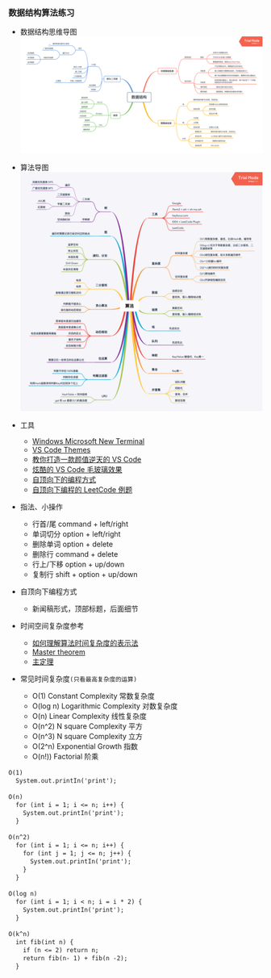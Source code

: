 ### 数据结构算法练习

- 数据结构思维导图
![数据结构思维导图](./structure.png)

- 算法导图
![算法导图](./algorithm.png)

- 工具
  *   [Windows Microsoft New Terminal](http://github.com/microsoft/terminal)
  *   [VS Code Themes](http://vscodethemes.com/)
  *   [教你打造一款颜值逆天的 VS Code](http://toutiao.io/posts/7w5ixl/preview)
  *   [炫酷的 VS Code 毛玻璃效果](http://juejin.im/post/5ce1365151882525ff28ed47)
  *   [自顶向下的编程方式](http://markhneedham.com/blog/2008/09/15/clean-code-book-review/)
  *   [自顶向下编程的 LeetCode 例题](http://leetcode-cn.com/problems/valid-palindrome/)

- 指法、小操作
  * 行首/尾 command + left/right
  * 单词切分 option + left/right
  * 删除单词 option + delete
  * 删除行 command + delete
  * 行上/下移 option + up/down
  * 复制行 shift + option + up/down

- 自顶向下编程方式
  * 新闻稿形式，顶部标题，后面细节

- 时间空间复杂度参考
  *   [如何理解算法时间复杂度的表示法](http://www.zhihu.com/question/21387264)
  *   [Master theorem](http://en.wikipedia.org/wiki/Master_theorem_(analysis_of_algorithms))
  *   [主定理](http://zh.wikipedia.org/wiki/%E4%B8%BB%E5%AE%9A%E7%90%86)

- 常见时间复杂度`(只看最高复杂度的运算)`
  * O(1)  Constant Complexity 常数复杂度
  * O(log n)  Logarithmic Complexity 对数复杂度
  * O(n)  Linear Complexity 线性复杂度
  * O(n^2)  N square Complexity 平方
  * O(n^3)  N square Complexity 立方
  * O(2^n)  Exponential Growth  指数
  * O(n!))  Factorial 阶乘


```
O(1)
  System.out.printIn('print');

O(n)
  for (int i = 1; i <= n; i++) {
    System.out.printIn('print');
  }

O(n^2)
  for (int i = 1; i <= n; i++) {
    for (int j = 1; j <= n; j++) {
      System.out.printIn('print');
    }
  }

O(log n)
  for (int i = 1; i < n; i = i * 2) {
    System.out.printIn('print');
  }

O(k^n)
  int fib(int n) {
    if (n <= 2) return n;
    return fib(n- 1) + fib(n -2);
  }
```
